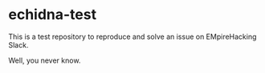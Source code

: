 # echidna-test
This is a test repository to reproduce and solve an issue on EMpireHacking Slack.

Well, you never know.